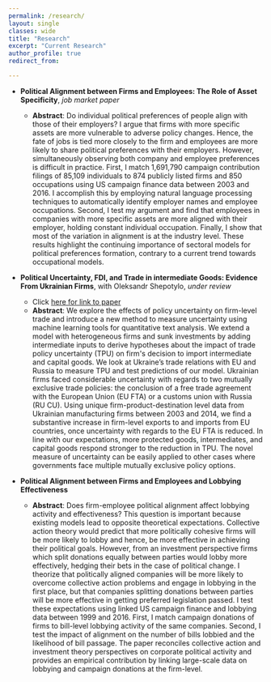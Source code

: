 ```yaml
---
permalink: /research/
layout: single
classes: wide
title: "Research"
excerpt: "Current Research"
author_profile: true
redirect_from: 

---
```


* **Political Alignment between Firms and Employees: The Role of Asset Specificity**, _job market paper_
  * **Abstract**: Do individual political preferences of people align with those of their employers? I argue that firms with more specific assets are more vulnerable to adverse policy changes. Hence, the fate of jobs is tied more closely to the firm and employees are more likely to share political preferences with their employers. However, simultaneously observing both company and employee preferences is difficult in practice. First, I match 1,691,790 campaign contribution filings of 85,109 individuals to 874 publicly listed firms and 850 occupations using US campaign finance data between 2003 and 2016. I accomplish this by employing natural language processing techniques to automatically identify employer names and employee occupations. Second, I test my argument and find that employees in companies with more specific assets are more aligned with their employer, holding constant individual occupation. Finally, I show that most of the variation in alignment is at the industry level. These results highlight the continuing importance of sectoral models for political preferences formation, contrary to a current trend towards occupational models.
  

* **Political Uncertainty, FDI, and Trade in intermediate Goods: Evidence From Ukrainian Firms**, with Oleksandr Shepotylo, _under review_
  * Click [here for link to paper](https://papers.ssrn.com/sol3/papers.cfm?abstract_id=2983695)
  * **Abstract**: We explore the effects of policy uncertainty on firm-level trade and introduce a new method to measure uncertainty using machine learning tools for quantitative text analysis. We extend a model with heterogeneous firms and sunk investments by adding intermediate inputs to derive hypotheses about the impact of trade policy uncertainty (TPU) on firm's decision to import intermediate and capital goods. We look at Ukraine’s trade relations with EU and Russia to measure TPU and test predictions of our model. Ukrainian firms faced considerable uncertainty with regards to two mutually exclusive trade policies: the conclusion of a free trade agreement with the European Union (EU FTA) or a customs union with Russia (RU CU). Using unique firm-product-destination level data from Ukrainian manufacturing firms between 2003 and 2014, we find a substantive increase in firm-level exports to and imports from EU countries, once uncertainty with regards to the EU FTA is reduced. In line with our expectations, more protected goods, intermediates, and capital goods respond stronger to the reduction in TPU. The novel measure of uncertainty can be easily applied to other cases where governments face multiple mutually exclusive policy options.
  
* **Political Alignment between Firms and Employees and Lobbying Effectiveness**
  * **Abstract**: Does firm-employee political alignment affect lobbying activity and effectiveness? This question is important because existing models lead to opposite theoretical expectations. Collective action theory would predict that more politically cohesive firms will be more likely to lobby and hence, be more effective in achieving their political goals. However, from an investment perspective firms which split donations equally between parties would lobby more effectively, hedging their bets in the case of political change. I theorize that politically aligned companies will be more likely to overcome collective action problems and engage in lobbying in the first place, but that companies splitting donations between parties will be more effective in getting preferred legislation passed.  I test these expectations using linked US campaign finance and lobbying data between 1999 and 2016. First, I match campaign donations of firms to bill-level lobbying activity of the same companies. Second, I test the impact of alignment on the number of bills lobbied and the likelihood of bill passage. The paper reconciles collective action and investment theory perspectives on corporate political activity and provides an empirical contribution by linking large-scale data on lobbying and campaign donations at the firm-level.

 
<!--- 
#{% include base_path %}
#{% for post in site.pages %}
#{% include archive-single.html %}
#{% endfor %}
--> 
 
